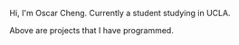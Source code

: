 
Hi, I'm Oscar Cheng. Currently a student studying in UCLA.

Above are projects that I have programmed.
